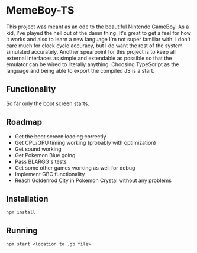# MemeBoy-TS

This project was meant as an ode to the beautiful Nintendo GameBoy. As a kid, 
I've played the hell out of the damn thing. It's great to get a feel for how it works
and also to learn a new language I'm not super familiar with. I don't care much
for clock cycle accuracy, but I do want the rest of the system simulated accurately.
Another spearpoint for this project is to keep all external interfaces as simple and extendable
as possible so that the emulator can be wired to literally anything. Choosing TypeScript
as the language and being able to export the compiled JS is a start.

## Functionality
So far only the boot screen starts.

## Roadmap

* ~~Get the boot screen loading correctly~~
* Get CPU/GPU timing working (probably with optimization)
* Get sound working
* Get Pokemon Blue going
* Pass BLARGG's tests
* Get some other games working as well for debug
* Implement GBC functionality
* Reach Goldenrod City in Pokemon Crystal without any problems

## Installation

```npm install```

## Running

```npm start <location to .gb file>```